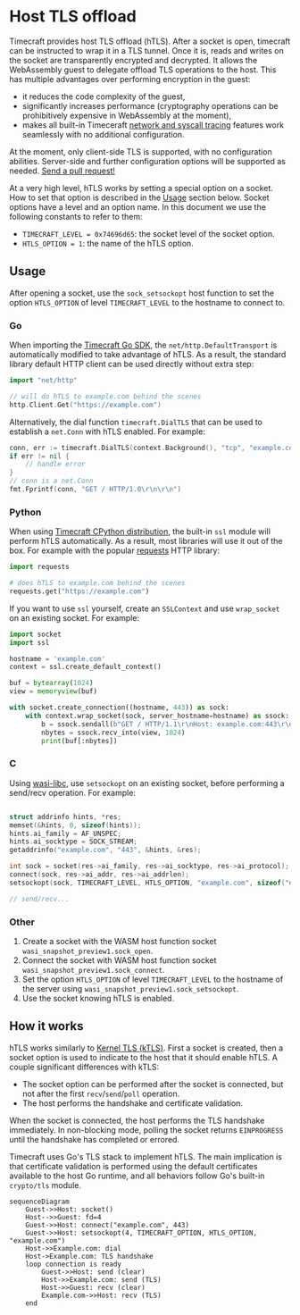 # Host TLS offload

Timecraft provides host TLS offload (hTLS). After a socket is open, timecraft
can be instructed to wrap it in a TLS tunnel. Once it is, reads and writes on
the socket are transparently encrypted and decrypted. It allows the WebAssembly
guest to delegate offload TLS operations to the host. This has multiple
advantages over performing encryption in the guest:

* it reduces the code complexity of the guest,
* significantly increases performance (cryptography operations can be
  prohibitively expensive in WebAssembly at the moment),
* makes all built-in Timeceraft [network and syscall tracing][tracing]
  features work seamlessly with no additional configuration.

At the moment, only client-side TLS is supported, with no configuration
abilities. Server-side and further configuration options will be supported as
needed. [Send a pull request!][htls-code]

[htls-code]: https://github.com/stealthrocket/timecraft
[tracing]: /guides/execution-tracing.md

At a very high level, hTLS works by setting a special option on a socket. How
to set that option is described in the [Usage](#usage) section below. Socket
options have a level and an option name. In this document we use the following
constants to refer to them:

* `TIMECRAFT_LEVEL = 0x74696d65`: the socket level of the socket option.
* `HTLS_OPTION = 1`: the name of the hTLS option.

## Usage

After opening a socket, use the `sock_setsockopt` host function to set the
option `HTLS_OPTION` of level `TIMECRAFT_LEVEL` to the hostname to connect to.

### Go

When importing the [Timecraft Go SDK][go-sdk], the `net/http.DefaultTransport`
is automatically modified to take advantage of hTLS. As a result, the standard
library default HTTP client can be used directly without extra step:

```go
import "net/http"

// will do hTLS to example.com behind the scenes
http.Client.Get("https://example.com")
```

Alternatively, the dial function `timecraft.DialTLS` that can be used to
establish a `net.Conn` with hTLS enabled. For example:

```go
conn, err := timecraft.DialTLS(context.Background(), "tcp", "example.com:443")
if err != nil {
	// handle error
}
// conn is a net.Conn
fmt.Fprintf(conn, "GET / HTTP/1.0\r\n\r\n")
```

[go-sdk]: https://github.com/stealthrocket/timecraft/tree/main/sdk/go/timecraft

### Python

When using [Timecraft CPython distribution][python], the built-in `ssl` module
will perform hTLS automatically. As a result, most libraries will use it out of
the box. For example with the popular [requests][requests] HTTP library:

```python
import requests

# does hTLS to example.com behind the scenes
requests.get("https://example.com")
```

If you want to use `ssl` yourself, create an `SSLContext` and use `wrap_socket`
on an existing socket. For example:

```python
import socket
import ssl

hostname = 'example.com'
context = ssl.create_default_context()

buf = bytearray(1024)
view = memoryview(buf)

with socket.create_connection((hostname, 443)) as sock:
    with context.wrap_socket(sock, server_hostname=hostname) as ssock:
        b = ssock.sendall(b"GET / HTTP/1.1\r\nHost: example.com:443\r\n\r\n")
        nbytes = ssock.recv_into(view, 1024)
        print(buf[:nbytes])
```

[python]: /applications/python
[requests]: https://requests.readthedocs.io/en/latest/

### C

Using [wasi-libc][libc], use `setsockopt` on an existing socket, before
performing a send/recv operation. For example:

```c

struct addrinfo hints, *res;
memset(&hints, 0, sizeof(hints));
hints.ai_family = AF_UNSPEC;
hints.ai_socktype = SOCK_STREAM;
getaddrinfo("example.com", "443", &hints, &res);

int sock = socket(res->ai_family, res->ai_socktype, res->ai_protocol);
connect(sock, res->ai_addr, res->ai_addrlen);
setsockopt(sock, TIMECRAFT_LEVEL, HTLS_OPTION, "example.com", sizeof("example.com"));

// send/recv...
```

[libc]: https://github.com/stealthrocket/wasi-libc/tree/d704f269682cc75da51de94166b79a39e3fe42b4

### Other

1. Create a socket with the WASM host function socket
   `wasi_snapshot_preview1.sock_open`.
2. Connect the socket with WASM host function socket
   `wasi_snapshot_preview1.sock_connect`.
3. Set the option `HTLS_OPTION` of level `TIMECRAFT_LEVEL` to the hostname of
   the server using `wasi_snapshot_preview1.sock_setsockopt`.
4. Use the socket knowing hTLS is enabled.

## How it works

hTLS works similarly to [Kernel TLS (kTLS)][ktls]. First a socket is created,
then a socket option is used to indicate to the host that it should enable hTLS.
A couple significant differences with kTLS:

* The socket option can be performed after the socket is connected, but not
  after the first `recv`/`send`/`poll` operation.
* The host performs the handshake and certificate validation.

When the socket is connected, the host performs the TLS handshake immediately.
In non-blocking mode, polling the socket returns `EINPROGRESS` until the
handshake has completed or errored.

Timecraft uses Go's TLS stack to implement hTLS. The main implication is that
certificate validation is performed using the default certificates available to
the host Go runtime, and all behaviors follow Go's built-in `crypto/tls` module.



[ktls]: https://docs.kernel.org/networking/tls-offload.html


```mermaid
sequenceDiagram
    Guest->>Host: socket()
    Host-->>Guest: fd=4
	Guest->>Host: connect("example.com", 443)
	Guest->>Host: setsockopt(4, TIMECRAFT_OPTION, HTLS_OPTION, "example.com")
	Host->>Example.com: dial
	Host->Example.com: TLS handshake
	loop connection is ready
		Guest->>Host: send (clear)
		Host->>Example.com: send (TLS)
		Host->>Guest: recv (clear)
		Example.com->>Host: recv (TLS)
	end
```
